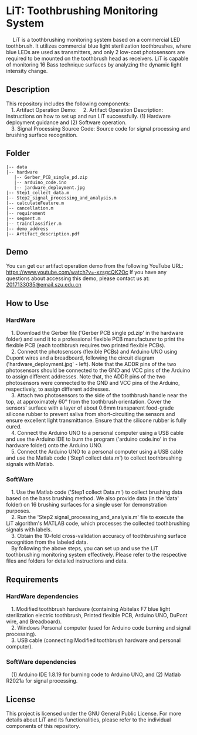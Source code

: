 # LiT: Toothbrushing Monitoring System
&emsp; LiT is a toothbrushing monitoring system based on a commercial LED toothbrush. It utilizes commercial blue light sterilization toothbrushes, where blue LEDs are used as transmitters, and only 2 low-cost photosensors are required to be mounted on the toothbrush head as receivers. LiT is capable of monitoring 16 Bass technique surfaces by analyzing the dynamic light intensity change.

## Description
This repository includes the following components:  
&emsp;1. Artifact Operation Demo: 
&emsp;2. Artifact Operation Description: Instructions on how to set up and run LiT successfully. (1) Hardware deployment guidance and (2) Software operation.  
&emsp;3. Signal Processing Source Code: Source code for signal processing and brushing surface recognition.  
 
 ## Folder
 ```
|-- data  
|-- hardware  
    |-- Gerber_PCB_single_pd.zip  
    |-- arduino_code.ino  
    |-- jardware_deployment.jpg  
|-- Step1_collect_data.m  
|-- Step2_signal_processing_and_analysis.m  
|-- calculateFeature.m  
|-- cancellation.m  
|-- requirement  
|-- segment.m  
|-- trainClassifier.m
|-- demo_address
|-- Artifact_description.pdf
```

## Demo
You can get our artifact operation demo from the following YouTube URL:
https://www.youtube.com/watch?v=-xzsgcQK2Oc
If you have any questions about accessing this demo, please contact us at: 2017133035@email.szu.edu.cn

## How to Use
### HardWare
&emsp;1. Download the Gerber file ('Gerber PCB single pd.zip' in the hardware folder) and send it to a professional flexible PCB manufacturer to print the flexible PCB (each toothbrush requires two printed flexible PCBs).   
&emsp;2. Connect the photosensors (flexible PCBs) and Arduino UNO using Dupont wires and a breadboard, following the circuit diagram ('hardware_deployment.jpg' - left). Note that the ADDR pins of the two photosensors should be connected to the GND and VCC pins of the Arduino to assign different addresses.
Note that, the ADDR pins of the two photosensors were connected to the GND and VCC pins of the Arduino, respectively, to assign different addresses.  
&emsp;3. Attach two photosensors to the side of the toothbrush handle near the top, at approximately 60° from the toothbrush orientation. Cover the sensors' surface with a layer of about 0.6mm transparent food-grade silicone rubber to prevent saliva from short-circuiting the sensors and ensure excellent light transmittance. Ensure that the silicone rubber is fully cured.  
&emsp;4. Connect the Arduino UNO to a personal computer using a USB cable and use the Arduino IDE to burn the program ('arduino code.ino' in the hardware folder) onto the Arduino UNO.  
&emsp;5. Connect the Arduino UNO to a personal computer using a USB cable and use the Matlab code ('Step1 collect data.m') to collect toothbrushing signals with Matlab.  
### SoftWare
&emsp;1. Use the Matlab code ('Step1 collect Data.m') to collect brushing data based on the bass brushing method. We also provide data (in the 'data' folder) on 16 brushing surfaces for a single user for demonstration purposes.  
&emsp;2. Run the 'Step2 signal_processing_and_analysis.m' file to execute the LiT algorithm's MATLAB code, which processes the collected toothbrushing signals with labels.  
&emsp;3. Obtain the 10-fold cross-validation accuracy of toothbrushing surface recognition from the labeled data.   
&emsp;By following the above steps, you can set up and use the LiT toothbrushing monitoring system effectively. Please refer to the respective files and folders for detailed instructions and data.

## Requirements
### HardWare dependencies
&emsp;1. Modified toothbrush hardware (containing Abitelax F7 blue light sterilization electric toothbrush, Printed flexible PCB, Arduino UNO, DuPont wire, and Breadboard).  
&emsp;2. Windows Personal computer (used for Arduino code burning and signal processing).  
&emsp;3. USB cable (connecting Modified toothbrush hardware and personal computer).
### SoftWare dependencies
&emsp;(1) Arduino IDE 1.8.19 for burning code to Arduino UNO, and (2) Matlab R2021a for signal processing.
## License
This project is licensed under the GNU General Public License.
For more details about LiT and its functionalities, please refer to the individual components of this repository.
